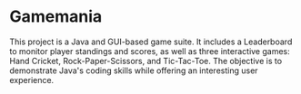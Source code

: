 # Gamemania
This project is a Java and GUI-based game suite. It includes a Leaderboard to monitor player standings and scores, as well as three interactive games: Hand Cricket, Rock-Paper-Scissors, and Tic-Tac-Toe. The objective is to demonstrate Java's coding skills while offering an interesting user experience.
